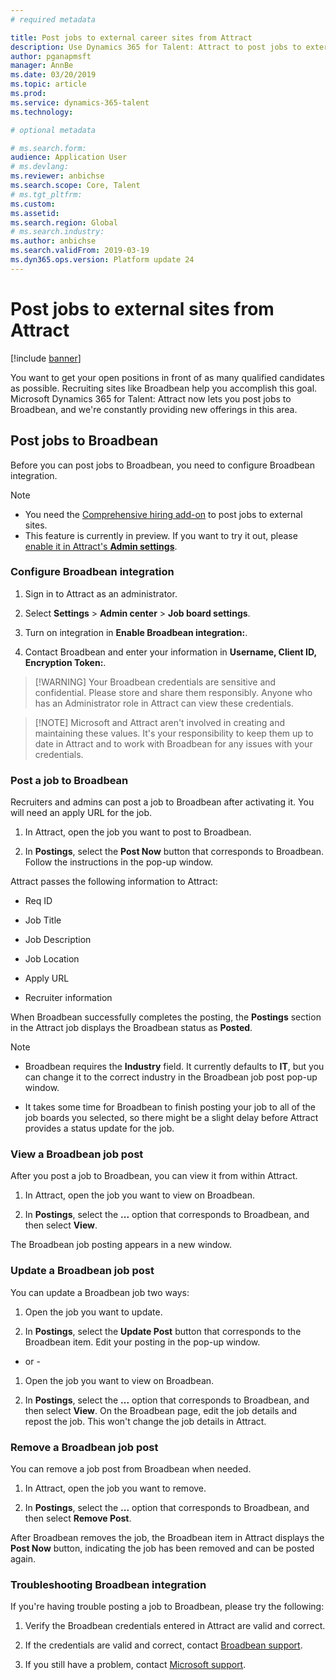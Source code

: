 ```yaml
---
# required metadata

title: Post jobs to external career sites from Attract
description: Use Dynamics 365 for Talent: Attract to post jobs to external recruiting sites
author: pganapmsft
manager: AnnBe
ms.date: 03/20/2019
ms.topic: article
ms.prod: 
ms.service: dynamics-365-talent
ms.technology: 

# optional metadata

# ms.search.form: 
audience: Application User
# ms.devlang: 
ms.reviewer: anbichse
ms.search.scope: Core, Talent
# ms.tgt_pltfrm: 
ms.custom: 
ms.assetid: 
ms.search.region: Global
# ms.search.industry: 
ms.author: anbichse
ms.search.validFrom: 2019-03-19
ms.dyn365.ops.version: Platform update 24
---
```



# Post jobs to external sites from Attract

[!include [banner](../includes/banner.md)]

You want to get your open positions in front of as many qualified candidates as possible. Recruiting sites like Broadbean help you accomplish this goal. Microsoft Dynamics 365 for Talent: Attract now lets you post jobs to Broadbean, and we're constantly providing new offerings in this area. 

## Post jobs to Broadbean

Before you can post jobs to Broadbean, you need to configure Broadbean integration.

> [!NOTE]
>
> - You need the [Comprehensive hiring add-on](https://docs.microsoft.com/en-us/dynamics365/unified-operations/talent/attract-comprehensive-hiring) to post jobs to external sites.
> - This feature is currently in preview. If you want to try it out, please [enable it in Attract's **Admin settings**](https://docs.microsoft.com/en-us/dynamics365/unified-operations/talent/access-preview-feature).

### Configure Broadbean integration

1. Sign in to Attract as an administrator.

2. Select **Settings** > **Admin center** > **Job board settings**.

3. Turn on integration in **Enable Broadbean integration:**.

4. Contact Broadbean and enter your information in **Username, Client ID, Encryption Token:**.

> [!WARNING] Your Broadbean credentials are sensitive and confidential. Please store and share them responsibly. Anyone who has an Administrator role in Attract can view these credentials.

> [!NOTE] Microsoft and Attract aren't involved in creating and maintaining these values. It's your responsibility to keep them up to date in Attract and to work with Broadbean for any issues with your credentials.

### Post a job to Broadbean

Recruiters and admins can post a job to Broadbean after activating it. You will need an apply URL for the job.

1. In Attract, open the job you want to post to Broadbean.

2. In **Postings**, select the **Post Now** button that corresponds to Broadbean. Follow the instructions in the pop-up window.

Attract passes the following information to Attract:

- Req ID

- Job Title

- Job Description

- Job Location

- Apply URL

- Recruiter information

When Broadbean successfully completes the posting, the **Postings** section in the Attract job displays the Broadbean status as **Posted**.

> [!NOTE]
>
> - Broadbean requires the **Industry** field. It currently defaults to **IT**, but you can change it to the correct industry in the Broadbean job post pop-up window.
>
> - It takes some time for Broadbean to finish posting your job to all of the job boards you selected, so there might be a slight delay before Attract provides a status update for the job. 

### View a Broadbean job post

After you post a job to Broadbean, you can view it from within Attract.

1. In Attract, open the job you want to view on Broadbean.

2. In **Postings**, select the **...** option that corresponds to Broadbean, and then select **View**. 

The Broadbean job posting appears in a new window.

### Update a Broadbean job post

You can update a Broadbean job two ways:

1. Open the job you want to update.

2. In **Postings**, select the **Update Post** button that corresponds to the Broadbean item. Edit your posting in the pop-up window.

- or -

1. Open the job you want to view on Broadbean.

2. In **Postings**, select the **...** option that corresponds to Broadbean, and then select **View**. On the Broadbean page, edit the job details and repost the job. This won't change the job details in Attract.

### Remove a Broadbean job post

You can remove a job post from Broadbean when needed.

1. In Attract, open the job you want to remove.

2. In **Postings**, select the **...** option that corresponds to Broadbean, and then select **Remove Post**.

After Broadbean removes the job, the Broadbean item in Attract displays the **Post Now** button, indicating the job has been removed and can be posted again.

### Troubleshooting Broadbean integration

If you're having trouble posting a job to Broadbean, please try the following:

1.  Verify the Broadbean credentials entered in Attract are valid and correct.

2.  If the credentials are valid and correct, contact [Broadbean support](https://www.broadbean.com/resources/support/).

3.  If you still have a problem, contact [Microsoft support](./talent-support#talent-support--attract-and-onboard).

